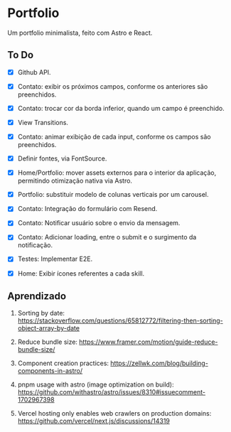 # Portfolio

Um portfolio minimalista, feito com Astro e React.

## To Do

- [x] Github API.

- [x] Contato: exibir os próximos campos, conforme os anteriores são preenchidos.

- [x] Contato: trocar cor da borda inferior, quando um campo é preenchido.

- [x] View Transitions.

- [x] Contato: animar exibição de cada input, conforme os campos são preenchidos.

- [x] Definir fontes, via FontSource.

- [x] Home/Portfolio: mover assets externos para o interior da aplicação, permitindo otimização nativa via Astro.

- [x] Portfolio: substituir modelo de colunas verticais por um carousel.

- [x] Contato: Integração do formulário com Resend.

- [x] Contato: Notificar usuário sobre o envio da mensagem.

- [x] Contato: Adicionar loading, entre o submit e o surgimento da notificação.

- [x] Testes: Implementar E2E.

- [x] Home: Exibir ícones referentes a cada skill.

## Aprendizado

1. Sorting by date: https://stackoverflow.com/questions/65812772/filtering-then-sorting-object-array-by-date

2. Reduce bundle size: https://www.framer.com/motion/guide-reduce-bundle-size/

3. Component creation practices: https://zellwk.com/blog/building-components-in-astro/

4. pnpm usage with astro (image optimization on build): https://github.com/withastro/astro/issues/8310#issuecomment-1702967398

5. Vercel hosting only enables web crawlers on production domains: https://github.com/vercel/next.js/discussions/14319
